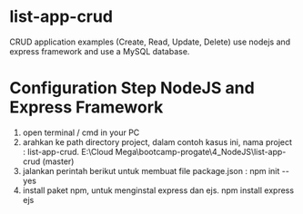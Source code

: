 # list-app-crud

CRUD application examples (Create, Read, Update, Delete) use nodejs and express framework and use a MySQL database.

# Configuration Step NodeJS and Express Framework

1. open terminal / cmd in your PC
2. arahkan ke path directory project, dalam contoh kasus ini, nama project : list-app-crud.
   E:\Cloud Mega\bootcamp-progate\4_NodeJS\list-app-crud (master)
3. jalankan perintah berikut untuk membuat file package.json :
   npm init --yes
4. install paket npm, untuk menginstal express dan ejs.
   npm install express ejs
